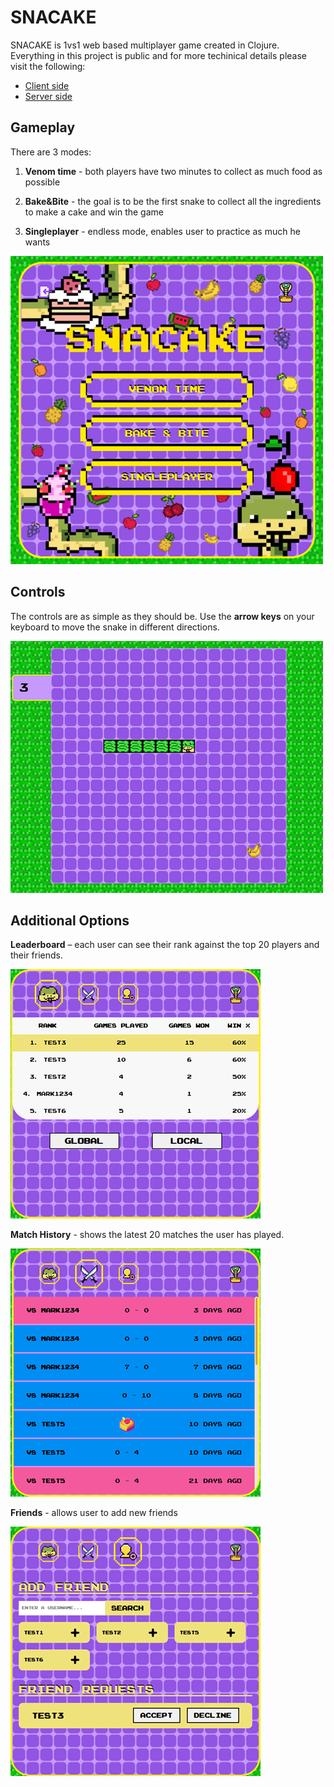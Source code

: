 # SNACAKE
SNACAKE is 1vs1 web based multiplayer game created in Clojure. Everything in this project is public and for more techinical details please visit the following:

- [Client side](https://github.com/Suicidal-Cat/clojure-snake-game/tree/master/client)
- [Server side](https://github.com/Suicidal-Cat/clojure-snake-game/tree/master/server)

## Gameplay
There are 3 modes:
1. **Venom time** - both players have two minutes to collect as much food as possible

2. **Bake&Bite** - the goal is to be the first snake to collect all the ingredients to make a cake and win the game

3. **Singleplayer** - endless mode, enables user to practice as much he wants

![alt text](readme_img/image.png)

## Controls
The controls are as simple as they should be. Use the **arrow keys** on your keyboard to move the snake in different directions.

![alt text](readme_img/single.png)

## Additional Options
**Leaderboard** – each user can see their rank against the top 20 players and their friends.

![alt text](readme_img/leaderboard.png)

**Match History** - shows the latest 20 matches the user has played.

![alt text](readme_img/matches.png)

**Friends** - allows user to add new friends


![alt text](readme_img/friend.png)